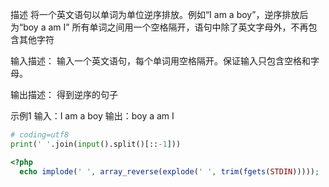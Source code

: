 描述
将一个英文语句以单词为单位逆序排放。例如“I am a boy”，逆序排放后为“boy a am I”
所有单词之间用一个空格隔开，语句中除了英文字母外，不再包含其他字符

输入描述：
输入一个英文语句，每个单词用空格隔开。保证输入只包含空格和字母。

输出描述：
得到逆序的句子

示例1
输入：I am a boy
输出：boy a am I

```python
# coding=utf8
print(' '.join(input().split()[::-1]))
```

```php
<?php
  echo implode(' ', array_reverse(explode(' ', trim(fgets(STDIN)))));
```
